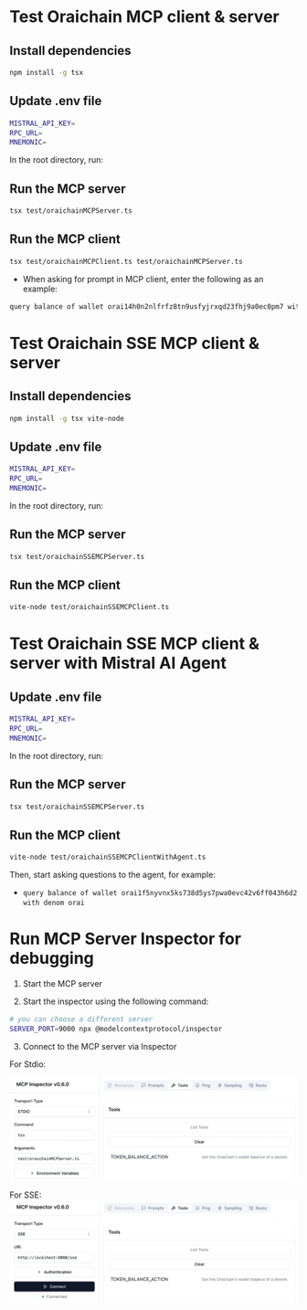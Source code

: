 # Test Oraichain MCP client & server

## Install dependencies

```bash
npm install -g tsx
```

## Update .env file

```bash
MISTRAL_API_KEY=
RPC_URL=
MNEMONIC=
```

In the root directory, run:

## Run the MCP server

```bash
tsx test/oraichainMCPServer.ts
```

## Run the MCP client

```bash
tsx test/oraichainMCPClient.ts test/oraichainMCPServer.ts
```

- When asking for prompt in MCP client, enter the following as an example:

```bash
query balance of wallet orai14h0n2nlfrfz8tn9usfyjrxqd23fhj9a0ec0pm7 with denom orai
```

# Test Oraichain SSE MCP client & server

## Install dependencies

```bash
npm install -g tsx vite-node
```

## Update .env file

```bash
MISTRAL_API_KEY=
RPC_URL=
MNEMONIC=
```

In the root directory, run:

## Run the MCP server

```bash
tsx test/oraichainSSEMCPServer.ts
```

## Run the MCP client

```bash
vite-node test/oraichainSSEMCPClient.ts
```

# Test Oraichain SSE MCP client & server with Mistral AI Agent

## Update .env file

```bash
MISTRAL_API_KEY=
RPC_URL=
MNEMONIC=
```

In the root directory, run:

## Run the MCP server

```bash
tsx test/oraichainSSEMCPServer.ts
```

## Run the MCP client

```bash
vite-node test/oraichainSSEMCPClientWithAgent.ts
```

Then, start asking questions to the agent, for example: 

- `query balance of wallet orai1f5nyvnx5ks738d5ys7pwa0evc42v6ff043h6d2 with denom orai`

# Run MCP Server Inspector for debugging

1. Start the MCP server

2. Start the inspector using the following command:

```bash
# you can choose a different server
SERVER_PORT=9000 npx @modelcontextprotocol/inspector
```

3. Connect to the MCP server via Inspector

For Stdio:

![Stdio](image-1.png)

For SSE:
![SSE](image.png)